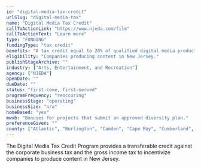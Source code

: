 ```yaml
---
id: "digital-media-tax-credit"
urlSlug: "digital-media-tax"
name: "Digital Media Tax Credit"
callToActionLink: "https://www.njeda.com/film"
callToActionText: "Learn more"
type: "FUNDING"
fundingType: "tax credit"
benefits: "A tax credit equal to 20% of qualified digital media production expenses, or 25% of qualified digital media production expenses incurred for services performed and tangible personal property purchased through vendors located in specific New Jersey counties."
eligibility: "Companies producing content in New Jersey."
publishStageArchive: ""
industry: ["Arts, Entertainment, and Recreation"]
agency: ["NJEDA"]
openDate: ""
dueDate: ""
status: "first-come, first-served"
programFrequency: "reoccuring"
businessStage: "operating"
businessSize: "n/a"
homeBased: "yes"
mwvb: "Bonuses for projects that submit an approved diversity plan."
preferenceGiven: ""
county: ["Atlantic", "Burlington", "Camden", "Cape May", "Cumberland", "Gloucester", "Mercer or Salem County"]
---
```


The Digital Media Tax Credit Program provides a transferable credit against the corporate business tax and the gross income tax to incentivize companies to produce content in New Jersey.
